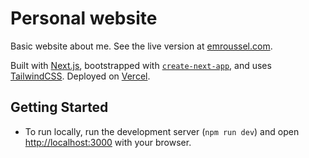 # Personal website

Basic website about me. See the live version at [emroussel.com](https://emroussel.com).

Built with [Next.js](https://nextjs.org/), bootstrapped with [`create-next-app`](https://github.com/vercel/next.js/tree/canary/packages/create-next-app), and uses [TailwindCSS](https://tailwindcss.com/). Deployed on [Vercel](https://vercel.com/).

## Getting Started

- To run locally, run the development server (`npm run dev`) and open [http://localhost:3000](http://localhost:3000) with your browser.

